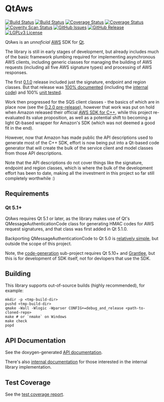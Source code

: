 # QtAws
[![Build Status](https://img.shields.io/travis/pcolby/aws-sdk-qt/master.svg "Linux (Travis CI)")](https://travis-ci.org/pcolby/aws-sdk-qt)
[![Build Status](https://img.shields.io/appveyor/ci/pcolby/aws-sdk-qt/master.svg "Windows (AppVeyor)")](https://ci.appveyor.com/project/pcolby/aws-sdk-qt)
[![Coverage Status](https://img.shields.io/codecov/c/github/pcolby/aws-sdk-qt.svg?label=codecov)](https://codecov.io/github/pcolby/aws-sdk-qt)
[![Coverage Status](https://img.shields.io/coveralls/pcolby/aws-sdk-qt.svg?label=coveralls)](https://coveralls.io/r/pcolby/aws-sdk-qt)
[![Coverity Scan Status](https://img.shields.io/coverity/scan/5528.svg "Coverity Scan")](https://scan.coverity.com/projects/5528)
[![GitHub Issues](http://img.shields.io/github/issues-raw/pcolby/aws-sdk-qt.svg)](https://github.com/pcolby/aws-sdk-qt/issues)
[![GitHub Release](http://img.shields.io/github/release/pcolby/aws-sdk-qt.svg)](https://github.com/pcolby/aws-sdk-qt/releases/latest)
[![LGPLv3 License](http://img.shields.io/badge/license-LGPLv3-blue.svg)](https://www.gnu.org/licenses/lgpl.html)

QtAws is an *unnoficial* [AWS] SDK for [Qt].

The library is still in early stages of development, but already includes much
of the basic framework plumbing required for implementing asynchronous AWS
clients, including generic classes for managing the building of AWS requests
(including all five AWS signature types) and processing of AWS responses.

The first [0.1.0](https://github.com/pcolby/aws-sdk-qt/releases/tag/v0.1.0)
release included just the signature, endpoint and region classes.  But that
release was [100% documented](http://pcolby.github.io/aws-sdk-qt/0.1.0/api/annotated.html)
(including the [internal code](http://pcolby.github.io/aws-sdk-qt/0.1.0/internal/annotated.html))
and 100% [unit tested](http://pcolby.github.io/aws-sdk-qt/0.1.0/coverage/).

Work then progressed for the SQS client classes - the basics of which are in
place now (see the [0.2.0 pre-release](https://github.com/pcolby/aws-sdk-qt/releases/tag/v0.2.0)),
however that work was put on hold when Amazon released their official
[AWS SDK for C++](https://github.com/aws/aws-sdk-cpp "aws-sdk-cpp"), while this
project re-evaluated its value proposition, as well as a potential shift to
becoming a light Qt-based wrapper for Amazon's SDK (which was not deemed a good
fit in the end).

However, now that Amazon has made public the API descriptions used to
generate most of the C++ SDK, effort is now being put into a Qt-based code
generator that will create the bulk of the service client and model classes from
those API descriptions.

Note that the API descriptions do not cover things like the signature, endpoint
and region classes, which is where the bulk of the development effort has been
to date, making all the investment in this project so far still completely
worthwhile :)

## Requirements
### Qt 5.1+
QtAws requires Qt 5.1 or later, as the library makes use of Qt's
QMessageAuthenticationCode class for generating HMAC codes for AWS request
signatures, and that class was first added in Qt 5.1.0.

Backporting QMessageAuthenticationCode to Qt 5.0 is [relatively simple](
https://github.com/pcolby/aws-sdk-qt/blob/196b5cd5e571d6883d288705234770a5e606d1f0/.travis.yml#L34),
but outside the scope of this project.

Note, the [code-generation](code-generation) sub-project requires Qt
5.10+ and [Grantlee](https://github.com/steveire/grantlee), but this is
for development of SDK itself, not for devlopers that use the SDK.

## Building
This library supports out-of-source builds (highly recommended), for example:

~~~{.sh}
mkdir -p <tmp-build-dir>
pushd <tmp-build-dir>
qmake -Wall -Wlogic -Wparser CONFIG+=debug_and_release <path-to-cloned-repo>
make # or `nmake` on Windows
make check
popd
~~~

## API Documentation

See the doxygen-generated [API documentation](http://pcolby.github.io/aws-sdk-qt/head/api/annotated.html).

There's also [internal documentation](http://pcolby.github.io/aws-sdk-qt/head/internal/annotated.html) for those
interested in the internal library implementation.

## Test Coverage

See the [test coverage report](http://pcolby.github.io/aws-sdk-qt/head/coverage/).

[AWS]: http://aws.amazon.com/ "Amazon Web Services"
[Qt]: http://qt-project.org/ "Qt Cross-platform Devleopment Framework"
